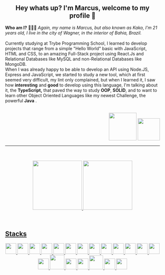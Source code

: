 ## <div align=center>Hey whats up? I'm Marcus, welcome to my profile :tada:</div>

**Who am I?** 👨🏻‍🚀  *Again, my name is Marcus, but also known as Kako, I'm 21 years old, I live in the city of Wagner, in the interior of Bahia, Brazil.*
    <br/>
    <br/>
    Currently studying at Trybe Programming School,
    I learned to develop projects that range from a simple "Hello World" basic with JavaScript, HTML and CSS,
     to an amazing Full-Stack project using React.Js and Relational Databases like MySQL and non-Relational Databases like MongoDB.
<br/>
    When I was already happy to be able to develop an API using Node.JS, Express and JavaScript,
    we started to study a new tool, which at first seemed very difficult, my lint only complained,
    but when I learned it, I saw how **interesting** and **good** to develop using this language,
    I'm talking about it, the  **TypeScript,** that paved the way to study **OOP**,
    **SOLID**, and to want to learn other Object Oriented Languages like my newest Challenge, the powerful **Java** .
<br/>
<br/>
<div align=right>
<a href="https://www.linkedin.com/in/marcus-kako/" target="_blank"><img src="https://img.shields.io/badge/-LinkedIn-%230077B5?style=for-the-badge&logo=linkedin&logoColor=white" target="_blank" width=90px></a> 
<a href = "markosf.dev@gmail.com"><img src="https://img.shields.io/badge/Gmail-D14836?style=for-the-badge&logo=gmail&logoColor=white" target="_blank" width=72px></a>
</div>  

---
<br/>
<br/>
<div align=center>  
  
<a href="https://github.com/marcus-kako">
<img height="160em" src="https://github-readme-stats.vercel.app/api?username=marcus-kako&show_icons=true&theme=tokyonight&include_all_commits=true&count_private=true"/>
<img height="160em" src="https://github-readme-stats.vercel.app/api/top-langs/?username=marcus-kako&layout=compact&langs_count=7&theme=tokyonight"/>
</div>  
<br/>
<br/>  
  
## Stacks
<div align=center>
<img src="https://cdn.jsdelivr.net/gh/devicons/devicon/icons/html5/html5-original.svg" width=35px />
<img src="https://cdn.jsdelivr.net/gh/devicons/devicon/icons/css3/css3-original.svg" width=35px /> 
<img src="https://cdn.jsdelivr.net/gh/devicons/devicon/icons/javascript/javascript-original.svg" width=35px />
<img src="https://cdn.jsdelivr.net/gh/devicons/devicon/icons/nodejs/nodejs-original.svg" width=35px />
<img src="https://cdn.jsdelivr.net/gh/devicons/devicon/icons/typescript/typescript-original.svg" width=35px/>
<img src="https://cdn.jsdelivr.net/gh/devicons/devicon/icons/express/express-original.svg" width=35px />
<img src="https://cdn.jsdelivr.net/gh/devicons/devicon/icons/mysql/mysql-original.svg" width=35px />
<img src="https://cdn.jsdelivr.net/gh/devicons/devicon/icons/sequelize/sequelize-original.svg" width=35px />
<img src="https://cdn.jsdelivr.net/gh/devicons/devicon/icons/mongodb/mongodb-original-wordmark.svg" width=35px />
<img src="https://cdn.jsdelivr.net/gh/devicons/devicon/icons/java/java-original-wordmark.svg" width=35px />
<img src="https://cdn.jsdelivr.net/gh/devicons/devicon/icons/react/react-original.svg" width=35px />
<img src="https://cdn.jsdelivr.net/gh/devicons/devicon/icons/redux/redux-original.svg" width=35px />
<img src="https://cdn.jsdelivr.net/gh/devicons/devicon/icons/jest/jest-plain.svg" width=35px />
<img src="https://cdn.jsdelivr.net/gh/devicons/devicon/icons/mocha/mocha-plain.svg" width=35px />
<img src="https://cdn.jsdelivr.net/gh/devicons/devicon/icons/docker/docker-original.svg" width=47px />
<img src="https://cdn.jsdelivr.net/gh/devicons/devicon/icons/heroku/heroku-original.svg" width=35px />
<img src="https://cdn.jsdelivr.net/gh/devicons/devicon/icons/npm/npm-original-wordmark.svg" width=35px />
<img src="https://cdn.jsdelivr.net/gh/devicons/devicon/icons/git/git-original-wordmark.svg" width=45px />
<img src="https://cdn.jsdelivr.net/gh/devicons/devicon/icons/vscode/vscode-original.svg" width=35px />
<img src="https://cdn.jsdelivr.net/gh/devicons/devicon/icons/ubuntu/ubuntu-plain.svg" width=35px />
</div>
